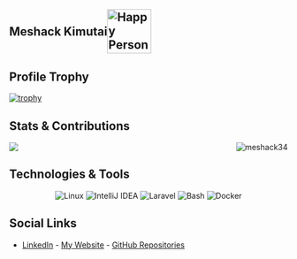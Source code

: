 ## <div style="display: flex; align-items: center;">Meshack Kimutai <img src="https://media.istockphoto.com/id/616902766/photo/dedicated-to-software-development.jpg?s=612x612&w=0&k=20&c=DbeQZha7EDOxSCK49IOzP6DaVJaBElzFItOVJKQSDek=" alt="Happy Person" width="80"  style="margin-right: 10px;"></div>

## Profile Trophy
[![trophy](https://github-profile-trophy.vercel.app/?username=meshack34&theme=algolia&row=1&column=7&margin-w=15)](https://github.com/ryo-ma/github-profile-trophy)

## Stats & Contributions

<p align="left">
<a href="https://github.com/meshack34">
  <img align="center" src="https://github-readme-stats.vercel.app/api?username=meshack34&theme=algolia&show_icons=true&count_private=true" /> 
  <img align="right" src="https://github-readme-stats.vercel.app/api/top-langs?username=meshack34&show_icons=true&locale=en&layout=compact&theme=algolia" alt="meshack34" /></a>
</p>

## Technologies & Tools
<p align="center">
  <img src="https://img.shields.io/badge/OS-Linux-informational?style=for-the-badge&logo=linux&logoColor=white&color=0366d6" alt="Linux"/>
  <img src="https://img.shields.io/badge/Editor-IntelliJ_IDEA-informational?style=for-the-badge&logo=intellij-idea&logoColor=white&color=0366d6" alt="IntelliJ IDEA"/>
  <img src="https://img.shields.io/badge/Code-Laravel-informational?style=for-the-badge&logo=laravel&logoColor=white&color=0366d6" alt="Laravel"/>
  <img src="https://img.shields.io/badge/Shell-Bash-informational?style=for-the-badge&logo=gnu-bash&logoColor=white&color=0366d6" alt="Bash"/>
  <img src="https://img.shields.io/badge/Tools-Docker-informational?style=for-the-badge&logo=docker&logoColor=white&color=0366d6" alt="Docker"/>
</p>

## Social Links
- [LinkedIn](https://www.linkedin.com/in/meshack-kimutai-6667a4163/) - [My Website](https://meshackkimutai57.pythonanywhere.com/) - [GitHub Repositories](https://github.com/meshack34?tab=repositories)
